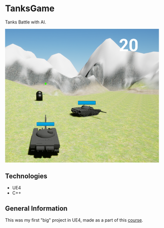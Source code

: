 # TanksGame

Tanks Battle with AI. 

![TanksGame](./BattleTank/images/tanks1.png)

## Technologies

* UE4
* C++

## General Information

This was my first "big" project in UE4, made as a part of this [course](https://www.udemy.com/course/unrealcourse/).




